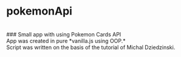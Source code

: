 # pokemonApi
<br />
### Small app with using Pokemon Cards API
<br />
App was created in pure *vanilla.js using OOP.*<br />
Script was written on the basis of the tutorial of Michal Dziedzinski.
